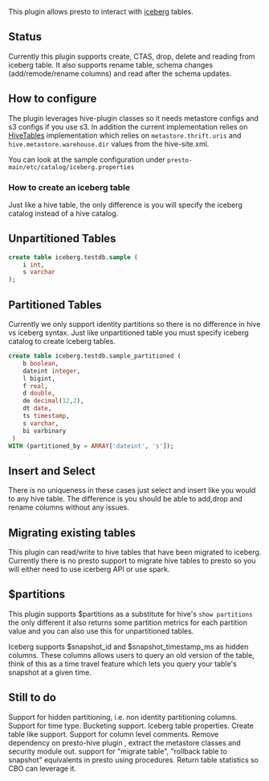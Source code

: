 This plugin allows presto to interact with [iceberg][iceberg]  tables.

[iceberg]: https://github.com/apache/incubator-iceberg

## Status

Currently this plugin supports create, CTAS, drop, delete and reading from iceberg table. It also supports rename table, schema changes (add/remode/rename columns) and
read after the schema updates.

## How to configure

The plugin leverages hive-plugin classes so it needs metastore configs and s3 configs if you use s3. In addition the current implementation relies
on [HiveTables][HiveTables]  implementation which relies on `metastore.thrift.uris` and `hive.metastore.warehouse.dir` values from the hive-site.xml. 

You can look at the sample configuration under `presto-main/etc/catalog/iceberg.properties`

[HiveTables]: https://github.com/apache/incubator-iceberg/blob/master/hive/src/main/java/com/netflix/iceberg/hive/HiveTables.java

### How to create an iceberg table
Just like a hive table, the only difference is you will specify the iceberg catalog instead of a hive catalog.

## Unpartitioned Tables
``` sql
create table iceberg.testdb.sample (
    i int, 
    s varchar
);
```
## Partitioned Tables
Currently we only support identity partitions so there is no difference in hive vs iceberg syntax. Just like unpartitioned table you must specify iceberg catalog to create iceberg tables.

``` sql
create table iceberg.testdb.sample_partitioned (
    b boolean,
    dateint integer,
    l bigint,
    f real,
    d double,
    de decimal(12,2),
    dt date,
    ts timestamp,
    s varchar,
    bi varbinary
 )
WITH (partitioned_by = ARRAY['dateint', 's']);
```

## Insert and Select
There is no uniqueness in these cases just select and insert like you would to any hive table. The difference is you should be able
to add,drop and rename columns without any issues.

## Migrating existing tables
This plugin can read/write to hive tables that have been migrated to iceberg. Currently there is no presto support to migrate hive
tables to presto so you will either need to use icerberg API or use spark.

## $partitions
This plugin supports $partitions as a substitute for hive's `show partitions` the only different it also returns
some partition metrics for each partition value and you can also use this for unpartitioned tables.



Iceberg supports $snapshot_id and $snapshot_timestamp_ms as hidden columns. These columns allows users to query an old version of
the table, think of this as a time travel feature which lets you query your table's snapshot at a given time.



## Still to do
Support for hidden partitioning, i.e. non identity partitioning columns.
Support for time type.
Bucketing support.
Iceberg table properties.
Create table like support.
Support for column level comments.
Remove dependency on presto-hive plugin , extract the metastore classes and security module out.
support for "migrate table", "rollback table to snapshot" equivalents in presto using procedures.
Return table statistics so CBO can leverage it.


